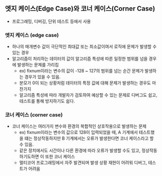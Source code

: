 ## 엣지 케이스(Edge Case)와 코너 케이스(Corner Case)

- 프로그래밍, 디버깅, 단위 테스트 등에서 사용

### 엣지 케이스 (edge case)

- 하나의 매개변수 값이 극단적인 최대값 또는 최소값이여서 로직에 문제가 발생할 수 있는 경우
- 알고리즘이 처리하는 데이터의 값이 알고리즘 특성에 따른 일정한 범위를 넘을 경우에 발생하는 문제를 가리킴
  - ex) fixnum이라는 변수의 값이 -128 ~ 127의 범위를 넘는 순간 문제가 발생하는 경우가 있을 수 있음.
  - 분모가 0이 되는 상황처럼 데이터의 특정 값에 대해 문제가 발생하는 경우도 마찬가지
  - 알고리즘 특성에 따라 개발자가 검토하여 예상할 수 있는 문제로 디버그도 쉽고, 테스트를 통해 방지하기도 쉽다.

### 코너 케이스 (corner case)

- 코너 케이스는 여러가지 변수와 환경의 복합적인 상호작용으로 발생하는 문제
  - ex) fixnum이라는 변수의 값으로 128이 입력되었을 때, A 기계에서 테스트했을 떄는 정상작동하지만 B 기계에서는 오류가 발생한다면 코너 케이스라고 할 수 있음.
  - 같은 장치에서도 시간이나 다른 환경에 따라 오류가 발생할 수도 있고, 정상작동하기도하면 이 또한 코너 케이스
  - 멀티코어 프로그래밍에서 자주 발견되며 발생 상황 재현이 어려워 디버그, 테스트가 어려움
